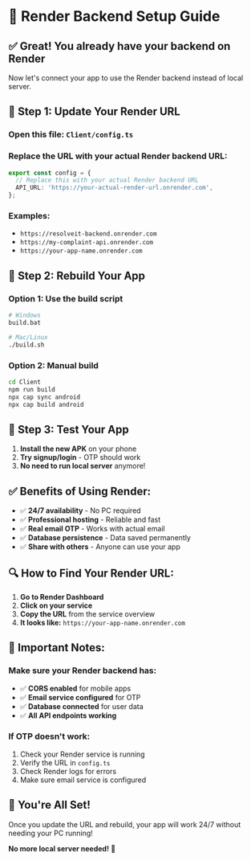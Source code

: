 # 🚀 Render Backend Setup Guide

## ✅ **Great! You already have your backend on Render**

Now let's connect your app to use the Render backend instead of local server.

## 🔧 **Step 1: Update Your Render URL**

### **Open this file:** `Client/config.ts`

### **Replace the URL with your actual Render backend URL:**

```typescript
export const config = {
  // Replace this with your actual Render backend URL
  API_URL: 'https://your-actual-render-url.onrender.com',
};
```

### **Examples:**
- `https://resolveit-backend.onrender.com`
- `https://my-complaint-api.onrender.com`
- `https://your-app-name.onrender.com`

## 🔄 **Step 2: Rebuild Your App**

### **Option 1: Use the build script**
```bash
# Windows
build.bat

# Mac/Linux
./build.sh
```

### **Option 2: Manual build**
```bash
cd Client
npm run build
npx cap sync android
npx cap build android
```

## 🎯 **Step 3: Test Your App**

1. **Install the new APK** on your phone
2. **Try signup/login** - OTP should work
3. **No need to run local server** anymore!

## ✅ **Benefits of Using Render:**

- ✅ **24/7 availability** - No PC required
- ✅ **Professional hosting** - Reliable and fast
- ✅ **Real email OTP** - Works with actual email
- ✅ **Database persistence** - Data saved permanently
- ✅ **Share with others** - Anyone can use your app

## 🔍 **How to Find Your Render URL:**

1. **Go to Render Dashboard**
2. **Click on your service**
3. **Copy the URL** from the service overview
4. **It looks like:** `https://your-app-name.onrender.com`

## 🚨 **Important Notes:**

### **Make sure your Render backend has:**
- ✅ **CORS enabled** for mobile apps
- ✅ **Email service configured** for OTP
- ✅ **Database connected** for user data
- ✅ **All API endpoints working**

### **If OTP doesn't work:**
1. Check your Render service is running
2. Verify the URL in `config.ts`
3. Check Render logs for errors
4. Make sure email service is configured

## 🎉 **You're All Set!**

Once you update the URL and rebuild, your app will work 24/7 without needing your PC running!

**No more local server needed!** 🚀 